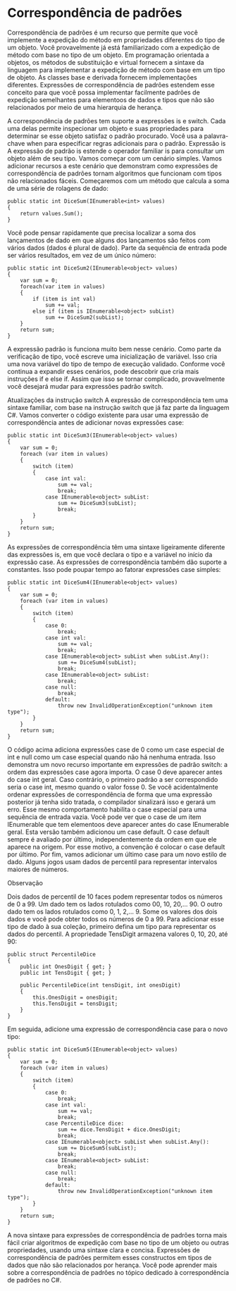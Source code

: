﻿# Correspondência de padrões

Correspondência de padrões é um recurso que permite que você implemente a expedição do método em propriedades diferentes do tipo de um objeto. Você provavelmente já está familiarizado com a expedição de método com base no tipo de um objeto. Em programação orientada a objetos, os métodos de substituição e virtual fornecem a sintaxe da linguagem para implementar a expedição de método com base em um tipo de objeto. As classes base e derivada fornecem implementações diferentes. Expressões de correspondência de padrões estendem esse conceito para que você possa implementar facilmente padrões de expedição semelhantes para elementoos de dados e tipos que não são relacionados por meio de uma hierarquia de herança.

A correspondência de padrões tem suporte a expressões is e switch. Cada uma delas permite inspecionar um objeto e suas propriedades para determinar se esse objeto satisfaz o padrão procurado. Você usa a palavra-chave when para especificar regras adicionais para o padrão.
Expressão is
A expressão de padrão is estende o operador familiar is para consultar um objeto além de seu tipo.
Vamos começar com um cenário simples. Vamos adicionar recursos a este cenário que demonstram como expressões de correspondência de padrões tornam algoritmos que funcionam com tipos não relacionados fáceis. Começaremos com um método que calcula a soma de uma série de rolagens de dado:



```
public static int DiceSum(IEnumerable<int> values)
{
    return values.Sum();
}
```
Você pode pensar rapidamente que precisa localizar a soma dos lançamentos de dado em que alguns dos lançamentos são feitos com vários dados (dados é plural de dado). Parte da sequência de entrada pode ser vários resultados, em vez de um único número:



```
public static int DiceSum2(IEnumerable<object> values)
{
    var sum = 0;
    foreach(var item in values)
    {
        if (item is int val)
            sum += val;
        else if (item is IEnumerable<object> subList)
            sum += DiceSum2(subList);
    }
    return sum;
}
```
A expressão padrão is funciona muito bem nesse cenário. Como parte da verificação de tipo, você escreve uma inicialização de variável. Isso cria uma nova variável do tipo de tempo de execução validado.
Conforme você continua a expandir esses cenários, pode descobrir que cria mais instruções if e else if. Assim que isso se tornar complicado, provavelmente você desejará mudar para expressões padrão switch.

Atualizações da instrução switch
A expressão de correspondência tem uma sintaxe familiar, com base na instrução switch que já faz parte da linguagem C#. Vamos converter o código existente para usar uma expressão de correspondência antes de adicionar novas expressões case:




```
public static int DiceSum3(IEnumerable<object> values)
{
    var sum = 0;
    foreach (var item in values)
    {
        switch (item)
        {
            case int val:
                sum += val;
                break;
            case IEnumerable<object> subList:
                sum += DiceSum3(subList);
                break;
        }
    }
    return sum;
}
```
As expressões de correspondência têm uma sintaxe ligeiramente diferente das expressões is, em que você declara o tipo e a variável no início da expressão case.
As expressões de correspondência também dão suporte a constantes. Isso pode poupar tempo ao fatorar expressões case simples:



```
public static int DiceSum4(IEnumerable<object> values)
{
    var sum = 0;
    foreach (var item in values)
    {
        switch (item)
        {
            case 0:
                break;
            case int val:
                sum += val;
                break;
            case IEnumerable<object> subList when subList.Any():
                sum += DiceSum4(subList);
                break;
            case IEnumerable<object> subList:
                break;
            case null:
                break;
            default:
                throw new InvalidOperationException("unknown item type");
        }
    }
    return sum;
}
```
O código acima adiciona expressões case de 0 como um case especial de int e null como um case especial quando não há nenhuma entrada. Isso demonstra um novo recurso importante em expressões de padrão switch: a ordem das expressões case agora importa. O case 0 deve aparecer antes do case int geral. Caso contrário, o primeiro padrão a ser correspondido seria o case int, mesmo quando o valor fosse 0. Se você acidentalmente ordenar expressões de correspondência de forma que uma expressão posterior já tenha sido tratada, o compilador sinalizará isso e gerará um erro.
Esse mesmo comportamento habilita o case especial para uma sequência de entrada vazia. Você pode ver que o case de um item IEnumerable que tem elementoos deve aparecer antes do case IEnumerable geral.
Esta versão também adicionou um case default. O case default sempre é avaliado por último, independentemente da ordem em que ele aparece na origem. Por esse motivo, a convenção é colocar o case default por último.
Por fim, vamos adicionar um último case para um novo estilo de dado. Alguns jogos usam dados de percentil para representar intervalos maiores de números.

Observação

Dois dados de percentil de 10 faces podem representar todos os números de 0 a 99. Um dado tem os lados rotulados como 00, 10, 20,... 90. O outro dado tem os lados rotulados como 0, 1, 2,... 9. Some os valores dos dois dados e você pode obter todos os números de 0 a 99.
Para adicionar esse tipo de dado à sua coleção, primeiro defina um tipo para representar os dados do percentil. A propriedade TensDigit armazena valores 0, 10, 20, até 90:



```
public struct PercentileDice
{
    public int OnesDigit { get; }
    public int TensDigit { get; }

    public PercentileDice(int tensDigit, int onesDigit)
    {
        this.OnesDigit = onesDigit;
        this.TensDigit = tensDigit;
    }
}
```
Em seguida, adicione uma expressão de correspondência case para o novo tipo:



```
public static int DiceSum5(IEnumerable<object> values)
{
    var sum = 0;
    foreach (var item in values)
    {
        switch (item)
        {
            case 0:
                break;
            case int val:
                sum += val;
                break;
            case PercentileDice dice:
                sum += dice.TensDigit + dice.OnesDigit;
                break;
            case IEnumerable<object> subList when subList.Any():
                sum += DiceSum5(subList);
                break;
            case IEnumerable<object> subList:
                break;
            case null:
                break;
            default:
                throw new InvalidOperationException("unknown item type");
        }
    }
    return sum;
}
```
A nova sintaxe para expressões de correspondência de padrões torna mais fácil criar algoritmos de expedição com base no tipo de um objeto ou outras propriedades, usando uma sintaxe clara e concisa. Expressões de correspondência de padrões permitem esses constructos em tipos de dados que não são relacionados por herança.
Você pode aprender mais sobre a correspondência de padrões no tópico dedicado à correspondência de padrões no C#.